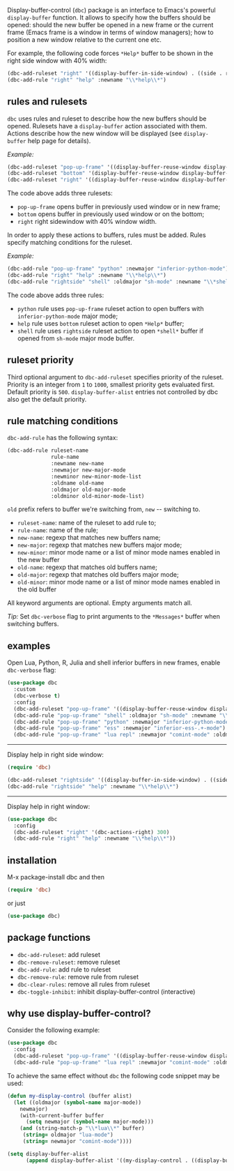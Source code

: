 Display-buffer-control (`dbc`) package is an interface to Emacs's powerful `display-buffer` function.
It allows to specify how the buffers should be opened: should the new buffer be opened in a
new frame or the current frame (Emacs frame is a window in terms of window managers); how to
position a new window relative to the current one etc.

For example, the following code forces `*Help*` buffer to be shown in the right side window with 40% width:

```lisp
(dbc-add-ruleset "right" '((display-buffer-in-side-window) . ((side . right) (window-width . 0.4))))
(dbc-add-rule "right" "help" :newname "\\*help\\*")
```

## rules and rulesets ##

`dbc` uses rules and ruleset to describe how the new buffers should be opened.
Rulesets have a `display-buffer` action associated with them.
Actions describe how the new window will be displayed (see `display-buffer` help page for details).

*Example:*

```lisp
(dbc-add-ruleset "pop-up-frame" '((display-buffer-reuse-window display-buffer-pop-up-frame) . ((reusable-frames . 0))))
(dbc-add-ruleset "bottom" '(display-buffer-reuse-window display-buffer-below-selected))
(dbc-add-ruleset "right" '((display-buffer-reuse-window display-buffer-in-side-window) . ((side . right) (window-width . 0.4))))
```

The code above adds three rulesets:

- `pop-up-frame` opens buffer in previously used window or in new frame;
- `bottom` opens buffer in previously used window or on the bottom;
- `right` right sidewindow with 40% window width.

In order to apply these actions to buffers, rules must be added.
Rules specify matching conditions for the ruleset.

*Example:*

```lisp
(dbc-add-rule "pop-up-frame" "python" :newmajor "inferior-python-mode")
(dbc-add-rule "right" "help" :newname "\\*help\\*")
(dbc-add-rule "rightside" "shell" :oldmajor "sh-mode" :newname "\\*shell\\*")
```

The code above adds three rules:

- `python` rule uses `pop-up-frame` ruleset action to open buffers with `inferior-python-mode` major
  mode;
- `help` rule uses `bottom` ruleset action to open `*Help*` buffer;
- `shell` rule uses `rightside` ruleset action to open `*shell*` buffer if opened from `sh-mode`
  major mode buffer.

## ruleset priority ##

Third optional argument to `dbc-add-ruleset` specifies priority of the ruleset.
Priority is an integer from `1` to `1000`, smallest priority gets evaluated first.
Default priority is `500`.
`display-buffer-alist` entries not controlled by dbc also get the default
priority.

## rule matching conditions ##


`dbc-add-rule` has the following syntax:

```lisp
(dbc-add-rule ruleset-name
              rule-name
              :newname new-name
              :newmajor new-major-mode
              :newminor new-minor-mode-list
              :oldname old-name
              :oldmajor old-major-mode
              :oldminor old-minor-mode-list)
```

`old` prefix refers to buffer we're switching from, `new` -- switching to.

- `ruleset-name`: name of the ruleset to add rule to;
- `rule-name`: name of the rule;
- `new-name`: regexp that matches new buffers name;
- `new-major`: regexp that matches new buffers major mode;
- `new-minor`: minor mode name or a list of minor mode names enabled in the new buffer
- `old-name`: regexp that matches old buffers name;
- `old-major`: regexp that matches old buffers major mode;
- `old-minor`: minor mode name or a list of minor mode names enabled in the old buffer

All keyword arguments are optional. Empty arguments match all.

*Tip:* Set `dbc-verbose` flag to print arguments to the `*Messages*` buffer when
switching buffers.

## examples ##

Open Lua, Python, R, Julia and shell inferior buffers in new frames, enable
`dbc-verbose` flag:

```lisp
(use-package dbc
  :custom
  (dbc-verbose t)
  :config
  (dbc-add-ruleset "pop-up-frame" '((display-buffer-reuse-window display-buffer-pop-up-frame) . ((reusable-frames . 0))))
  (dbc-add-rule "pop-up-frame" "shell" :oldmajor "sh-mode" :newname "\\*shell\\*")
  (dbc-add-rule "pop-up-frame" "python" :newmajor "inferior-python-mode")
  (dbc-add-rule "pop-up-frame" "ess" :newmajor "inferior-ess-.+-mode")
  (dbc-add-rule "pop-up-frame" "lua repl" :newmajor "comint-mode" :oldmajor "lua-mode" :newname "\\*lua\\*"))
```

---

Display help in right side window:

```lisp
(require 'dbc)

(dbc-add-ruleset "rightside" '((display-buffer-in-side-window) . ((side . right) (window-width . 0.4))))
(dbc-add-rule "rightside" "help" :newname "\\*help\\*")
```

---

Display help in right window:

```lisp
(use-package dbc
  :config
  (dbc-add-ruleset "right" '(dbc-actions-right) 300)
  (dbc-add-rule "right" "help" :newname "\\*help\\*"))
```

## installation ##

<key>M-x package-install dbc</key> and then

```lisp
(require 'dbc)
```

or just

```lisp
(use-package dbc)
```

## package functions ##

- `dbc-add-ruleset`: add ruleset
- `dbc-remove-ruleset`: remove ruleset
- `dbc-add-rule`: add rule to ruleset
- `dbc-remove-rule`: remove rule from ruleset
- `dbc-clear-rules`: remove all rules from ruleset
- `dbc-toggle-inhibit`: inhibit display-buffer-control (interactive)

## why use display-buffer-control? ##

Consider the following example:

```lisp
(use-package dbc
  :config
  (dbc-add-ruleset "pop-up-frame" '((display-buffer-reuse-window display-buffer-pop-up-frame) . ((reusable-frames . 0))))
  (dbc-add-rule "pop-up-frame" "lua repl" :newmajor "comint-mode" :oldmajor "lua-mode" :newname "\\*lua\\*"))
```

To achieve the same effect without `dbc` the following code snippet may be used:

```lisp
(defun my-display-control (buffer alist)
  (let ((oldmajor (symbol-name major-mode))
	newmajor)
    (with-current-buffer buffer
      (setq newmajor (symbol-name major-mode)))
    (and (string-match-p "\\*lua\\*" buffer)
	 (string= oldmajor "lua-mode")
	 (string= newmajor "comint-mode"))))

(setq display-buffer-alist
      (append display-buffer-alist '((my-display-control . ((display-buffer-reuse-window display-buffer-pop-up-frame) . ((reusable-frames . 0)))))))
```

